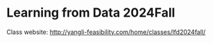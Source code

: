 # Learning from Data 2024Fall

Class website:
http://yangli-feasibility.com/home/classes/lfd2024fall/